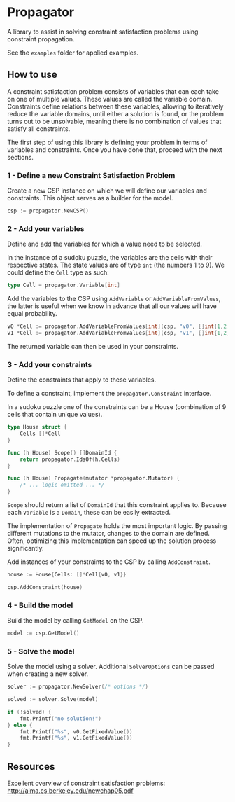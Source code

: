 # Propagator

A library to assist in solving constraint satisfaction problems using constraint propagation.

See the `examples` folder for applied examples.

## How to use

A constraint satisfaction problem consists of variables that can each take on one of multiple values.
These values are called the variable domain.
Constraints define relations between these variables, allowing to iteratively reduce the variable domains, until either a solution is found, or the problem turns out to be unsolvable, meaning there is no combination of values that satisfy all constraints.

The first step of using this library is defining your problem in terms of variables and constraints. Once you have done that, proceed with the next sections.

### 1 - Define a new Constraint Satisfaction Problem

Create a new CSP instance on which we will define our variables and constraints. This object serves as a builder for the model.

```go
csp := propagator.NewCSP()
```

### 2 - Add your variables

Define and add the variables for which a value need to be selected.

In the instance of a sudoku puzzle, the variables are the cells with their respective states. The state values are of type `int` (the numbers 1 to 9).
We could define the `Cell` type as such:
```go
type Cell = propagator.Variable[int]
```

Add the variables to the CSP using `AddVariable` or `AddVariableFromValues`, the latter is useful when we know in advance that all our values will have equal probability.
```go
v0 *Cell := propagator.AddVariableFromValues[int](csp, "v0", []int{1,2,3,4,5,6,7,8,9})
v1 *Cell := propagator.AddVariableFromValues[int](csp, "v1", []int{1,2,3,4,5,6,7,8,9})
```

The returned variable can then be used in your constraints.

### 3 - Add your constraints

Define the constraints that apply to these variables.

To define a constraint, implement the `propagator.Constraint` interface.

In a sudoku puzzle one of the constraints can be a House (combination of 9 cells that contain unique values).
```go
type House struct {
	Cells []*Cell
}

func (h House) Scope() []DomainId {
	return propagator.IdsOf(h.Cells)
}

func (h House) Propagate(mutator *propagator.Mutator) {
	/* ... logic omitted ... */
}
```
`Scope` should return a list of `DomainId` that this constraint applies to. Because each `Variable` is a `Domain`, these can be easily extracted.

The implementation of `Propagate` holds the most important logic. By passing different mutations to the mutator, changes to the domain are defined.
Often, optimizing this implementation can speed up the solution process significantly.

Add instances of your constraints to the CSP by calling `AddConstraint`.
```go
house := House{Cells: []*Cell{v0, v1}}

csp.AddConstraint(house)
```

### 4 - Build the model

Build the model by calling `GetModel` on the CSP.
```go
model := csp.GetModel()
```

### 5 - Solve the model

Solve the model using a solver. Additional `SolverOptions` can be passed when creating a new solver.
```go
solver := propagator.NewSolver(/* options */)

solved := solver.Solve(model)

if (!solved) {
    fmt.Printf("no solution!")
} else {
    fmt.Printf("%s", v0.GetFixedValue())
    fmt.Printf("%s", v1.GetFixedValue())
}
```

## Resources

Excellent overview of constraint satisfaction problems: http://aima.cs.berkeley.edu/newchap05.pdf